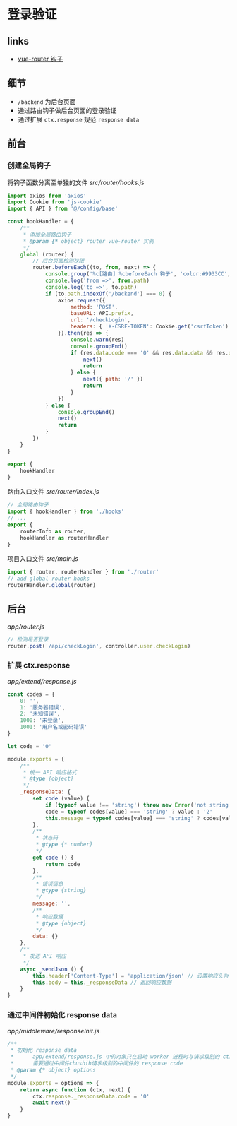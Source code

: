 # 登录验证

## links
- [vue-router 钩子](https://router.vuejs.org/zh-cn/advanced/navigation-guards.html)

## 细节
- `/backend` 为后台页面
- 通过路由钩子做后台页面的登录验证
- 通过扩展 `ctx.response` 规范 `response data`

## 前台
### 创建全局钩子
将钩子函数分离至单独的文件
*src/router/hooks.js*
```javascript
import axios from 'axios'
import Cookie from 'js-cookie'
import { API } from '@/config/base'

const hookHandler = {
    /**
     * 添加全局路由钩子
     * @param {* object} router vue-router 实例
     */
    global (router) {
        // 后台页面检测权限
        router.beforeEach((to, from, next) => {
            console.group('%c[路由] %cbeforeEach 钩子', 'color:#9933CC', 'color:#000')
            console.log('from =>', from.path)
            console.log('to =>', to.path)
            if (to.path.indexOf('/backend') === 0) {
                axios.request({
                    method: 'POST',
                    baseURL: API.prefix,
                    url: '/checkLogin',
                    headers: { 'X-CSRF-TOKEN': Cookie.get('csrfToken') }
                }).then(res => {
                    console.warn(res)
                    console.groupEnd()
                    if (res.data.code === '0' && res.data.data && res.data.data.isLogin) {
                        next()
                        return
                    } else {
                        next({ path: '/' })
                        return
                    }
                })
            } else {
                console.groupEnd()                
                next()
                return
            }
        })
    }
}

export {
    hookHandler
}
```

路由入口文件
*src/router/index.js*
```javascript
// 全局路由钩子
import { hookHandler } from './hooks'
// ...
export {
    routerInfo as router,
    hookHandler as routerHandler
}
```

项目入口文件
*src/main.js*
```javascript
import { router, routerHandler } from './router'
// add global router hooks
routerHandler.global(router)
```

## 后台
*app/router.js*
```javascript
// 检测是否登录
router.post('/api/checkLogin', controller.user.checkLogin)
```

### 扩展 ctx.response
*app/extend/response.js*
```javascript
const codes = {
    0: '',
    1: '服务器错误',
    2: '未知错误',
    1000: '未登录',
    1001: '用户名或密码错误'
}

let code = '0'

module.exports = {
    /**
     * 统一 API 响应格式
     * @type {object}
     */
    _responseData: {
        set code (value) {
            if (typeof value !== 'string') throw new Error('not string')
            code = typeof codes[value] === 'string' ? value : '2'
            this.message = typeof codes[value] === 'string' ? codes[value] : codes['2']
        },
        /**
         * 状态码
         * @type {* number}
         */
        get code () {
            return code
        },
        /**
         * 错误信息
         * @type {string}
         */
        message: '',
        /**
         * 响应数据
         * @type {object}
         */
        data: {}
    },
    /**
     * 发送 API 响应
     */
    async _sendJson () {
        this.header['Content-Type'] = 'application/json' // 设置响应头为 JSON 格式
        this.body = this._responseData // 返回响应数据
    }
}
```
### 通过中间件初始化 response data
*app/middleware/responseInit.js*
```javascript
/**
 * 初始化 response data
 *      app/extend/response.js 中的对象只在启动 worker 进程时与请求级别的 ctx.response 合并
 *      需要通过中间件chushih请求级别的中间件的 response code
 * @param {* object} options 
 */
module.exports = options => {
    return async function (ctx, next) {
        ctx.response._responseData.code = '0'
        await next()
    }
}
```
